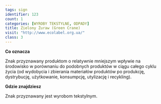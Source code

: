 ```yaml
---
tags: sign
identifier: 123
count: 1
categories: [WYROBY TEKSTYLNE, ODPADY]
title: Zielony Żuraw (Green Crane)
visit: "http://www.ecolabel.org.ua/"
class: 3
---
```

**Co oznacza**

Znak przyznawany produktom o relatywnie mniejszym wpływie na środowisko w porównaniu do podobnych produktów w ciągu całego cyklu życia (od wydobycia i zbierania materiałów produktów po produkcję, dystrybucję, użytkowanie, konsumpcję, utylizację i recykling).

**Gdzie znajdziesz**

Znak przyznawany jest wyrobom tekstylnym.
